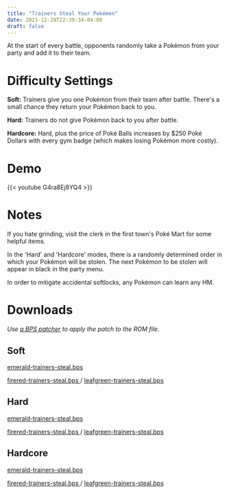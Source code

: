 ```yaml
---
title: "Trainers Steal Your Pokémon"
date: 2021-12-29T22:39:34-04:00
draft: false
---
```


At the start of every battle, opponents randomly take a Pokémon from your party and add it to their team.

# Difficulty Settings

<b>Soft:</b> Trainers give you one Pokémon from their team after battle. There's a small chance they return your Pokémon back to you.

<b>Hard:</b> Trainers do not give Pokémon back to you after battle.

<b>Hardcore:</b> Hard, plus the price of Poké Balls increases by $250 Poké Dollars with every gym badge (which makes losing Pokémon more costly).

# Demo

{{< youtube G4ra8Ej8YQ4 >}}

# Notes

If you hate grinding, visit the clerk in the first town's Poké Mart for some helpful items.

In the 'Hard' and 'Hardcore' modes, there is a randomly determined order in which your Pokémon will be stolen. The next Pokémon to be stolen will appear in black in the party menu.

In order to mitigate accidental softlocks, any Pokémon can learn any HM.

# Downloads

*Use [a BPS patcher](https://media.smwcentral.net/Alcaro/bps/) to apply the patch to the ROM file.*

## Soft

<p>
    <a href="/downloads/trainers-steal/soft/emerald-trainers-steal.bps" download>
    emerald-trainers-steal.bps
    </a>
</p>

<p>
    <span>
        <a href="/downloads/trainers-steal/soft/firered-trainers-steal.bps" download>
        firered-trainers-steal.bps
        </a>
    </span>
    /
    <span>
        <a href="/downloads/trainers-steal/soft/leafgreen-trainers-steal.bps" download>
        leafgreen-trainers-steal.bps
        </a>
    </span>
</p>

## Hard

<p>
    <a href="/downloads/trainers-steal/hard/emerald-trainers-steal.bps" download>
    emerald-trainers-steal.bps
    </a>
</p>

<p>
    <span>
        <a href="/downloads/trainers-steal/hard/firered-trainers-steal.bps" download>
        firered-trainers-steal.bps
        </a>
    </span>
    /
    <span>
        <a href="/downloads/trainers-steal/hard/leafgreen-trainers-steal.bps" download>
        leafgreen-trainers-steal.bps
        </a>
    </span>
</p>

## Hardcore

<p>
    <a href="/downloads/trainers-steal/hardcore/emerald-trainers-steal.bps" download>
    emerald-trainers-steal.bps
    </a>
</p>

<p>
    <span>
        <a href="/downloads/trainers-steal/hardcore/firered-trainers-steal.bps" download>
        firered-trainers-steal.bps
        </a>
    </span>
    /
    <span>
        <a href="/downloads/trainers-steal/hardcore/leafgreen-trainers-steal.bps" download>
        leafgreen-trainers-steal.bps
        </a>
    </span>
</p>
